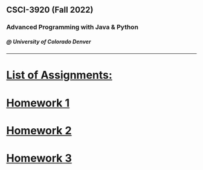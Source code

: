 ## CSCI-3920 (Fall 2022)
### Advanced Programming with Java &amp; Python
##### @ University of Colorado Denver
---

# <ins>List of Assignments:</ins>

<h1>
<a href="https://github.com/a-burlacu/CSCI-3920/tree/main/Hwk1"> Homework 1 </a>
</h1>


<h1>
<a href="https://github.com/a-burlacu/CSCI-3920/tree/main/Hwk2"> Homework 2 </a>
</h1>


<h1>
<a href="https://github.com/a-burlacu/CSCI-3920/tree/main/Hwk3"> Homework 3 </a>
</h1>

